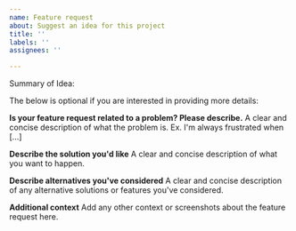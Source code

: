 ```yaml
---
name: Feature request
about: Suggest an idea for this project
title: ''
labels: ''
assignees: ''

---
```


Summary of Idea:

The below is optional if you are interested in providing more details:

**Is your feature request related to a problem? Please describe.**
A clear and concise description of what the problem is. Ex. I'm always frustrated when [...]

**Describe the solution you'd like**
A clear and concise description of what you want to happen.

**Describe alternatives you've considered**
A clear and concise description of any alternative solutions or features you've considered.

**Additional context**
Add any other context or screenshots about the feature request here.
